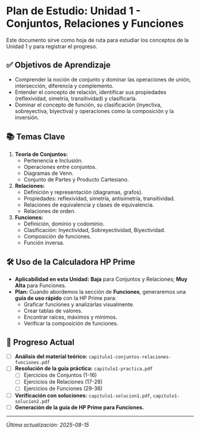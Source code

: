 # Plan de Estudio: Unidad 1 - Conjuntos, Relaciones y Funciones

Este documento sirve como hoja de ruta para estudiar los conceptos de la Unidad 1 y para registrar el progreso.

## ✅ Objetivos de Aprendizaje

- Comprender la noción de conjunto y dominar las operaciones de unión, intersección, diferencia y complemento.
- Entender el concepto de relación, identificar sus propiedades (reflexividad, simetría, transitividad) y clasificarla.
- Dominar el concepto de función, su clasificación (inyectiva, sobreyectiva, biyectiva) y operaciones como la composición y la inversión.

## 📚 Temas Clave

1.  **Teoría de Conjuntos:**
    -   Pertenencia e Inclusión.
    -   Operaciones entre conjuntos.
    -   Diagramas de Venn.
    -   Conjunto de Partes y Producto Cartesiano.
2.  **Relaciones:**
    -   Definición y representación (diagramas, grafos).
    -   Propiedades: reflexividad, simetría, antisimetría, transitividad.
    -   Relaciones de equivalencia y clases de equivalencia.
    -   Relaciones de orden.
3.  **Funciones:**
    -   Definición, dominio y codominio.
    -   Clasificación: Inyectividad, Sobreyectividad, Biyectividad.
    -   Composición de funciones.
    -   Función inversa.

## 🛠️ Uso de la Calculadora HP Prime

-   **Aplicabilidad en esta Unidad:** **Baja** para Conjuntos y Relaciones; **Muy Alta** para Funciones.
-   **Plan:** Cuando abordemos la sección de **Funciones**, generaremos una **guía de uso rápido** con la HP Prime para:
    -   Graficar funciones y analizarlas visualmente.
    -   Crear tablas de valores.
    -   Encontrar raíces, máximos y mínimos.
    -   Verificar la composición de funciones.

## 📝 Progreso Actual

-   [ ] **Análisis del material teórico:** `capitulo1-conjuntos-relaciones-funciones.pdf`
-   [ ] **Resolución de la guía práctica:** `capitulo1-practica.pdf`
    -   [ ] Ejercicios de Conjuntos (1-16)
    -   [ ] Ejercicios de Relaciones (17-28)
    -   [ ] Ejercicios de Funciones (29-36)
-   [ ] **Verificación con soluciones:** `capitulo1-solucion1.pdf`, `capitulo1-solucion2.pdf`
-   [ ] **Generación de la guía de HP Prime para Funciones.**

---
*Última actualización: 2025-08-15*
